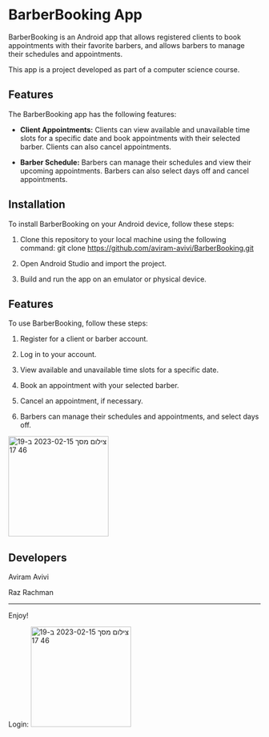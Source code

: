 # BarberBooking App

BarberBooking is an Android app that allows registered clients to book appointments with their favorite barbers, and allows barbers to manage their schedules and appointments. 

This app is a project developed as part of a computer science course.

## Features

The BarberBooking app has the following features:

- **Client Appointments:** Clients can view available and unavailable time slots for a specific date and book appointments with their selected barber. Clients can also cancel appointments.

- **Barber Schedule:** Barbers can manage their schedules and view their upcoming appointments. Barbers can also select days off and cancel appointments.

## Installation

To install BarberBooking on your Android device, follow these steps:

1. Clone this repository to your local machine using the following command:
git clone https://github.com/aviram-avivi/BarberBooking.git


2. Open Android Studio and import the project.

3. Build and run the app on an emulator or physical device.

## Features

To use BarberBooking, follow these steps:

1. Register for a client or barber account.

2. Log in to your account.

3. View available and unavailable time slots for a specific date.

4. Book an appointment with your selected barber.

5. Cancel an appointment, if necessary.

6. Barbers can manage their schedules and appointments, and select days off.

<img width="200" alt="צילום מסך 2023-02-15 ב-19 46 17" src="https://user-images.githubusercontent.com/98718286/219123830-b0187e66-2642-4fa1-a5f1-4ba3ffe06eb2.png">


## Developers

Aviram Avivi

Raz Rachman

------------------------------------------------------------------------------------------------------------------------------------------------------
Enjoy!

Login:
<img width="200" alt="צילום מסך 2023-02-15 ב-19 46 17" src="https://user-images.githubusercontent.com/98718286/219123830-b0187e66-2642-4fa1-a5f1-4ba3ffe06eb2.png">


